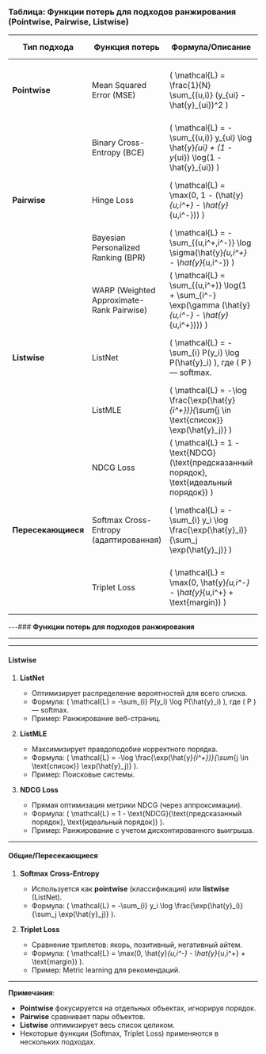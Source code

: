 ### Таблица: Функции потерь для подходов ранжирования (Pointwise, Pairwise, Listwise)

| **Тип подхода**    | **Функция потерь**                        | **Формула/Описание**                                                                                     | **Примеры использования**                                                        | **Примечания**                                                                        |
| ------------------ | ----------------------------------------- | -------------------------------------------------------------------------------------------------------- | -------------------------------------------------------------------------------- | ------------------------------------------------------------------------------------- |
| **Pointwise**      | Mean Squared Error (MSE)                  | \( \mathcal{L} = \frac{1}{N} \sum_{(u,i)} (y_{ui} - \hat{y}_{ui})^2 \)                                   | Регрессия для предсказания рейтингов (например, оценок фильмов).                 | Не учитывает порядок объектов.                                                        |
|                    | Binary Cross-Entropy (BCE)                | \( \mathcal{L} = -\sum_{(u,i)} y_{ui} \log \hat{y}_{ui} + (1 - y_{ui}) \log(1 - \hat{y}_{ui}) \)         | Классификация взаимодействий (клик/не клик).                                     | Чаще используется для неявной обратной связи.                                         |
| **Pairwise**       | Hinge Loss                                | \( \mathcal{L} = \max(0, 1 - (\hat{y}_{u,i^+} - \hat{y}_{u,i^-})) \)                                     | Ранжирование пар (релевантный vs нерелевантный айтем).                           | Используется в SVM-подходах.                                                          |
|                    | Bayesian Personalized Ranking (BPR)       | \( \mathcal{L} = -\sum_{(u,i^+,i^-)} \log \sigma(\hat{y}_{u,i^+} - \hat{y}_{u,i^-}) \)                   | Неявная обратная связь, сравнение пар айтемов.                                   | Оптимизирует AUC.                                                                     |
|                    | WARP (Weighted Approximate-Rank Pairwise) | \( \mathcal{L} = \sum_{(u,i^+)} \log(1 + \sum_{i^-} \exp(\gamma (\hat{y}_{u,i^-} - \hat{y}_{u,i^+}))) \) | Ранжирование с аппроксимацией ранга через негативные сэмплы.                     | Учитывает позицию в ранге (штрафует ошибки в топе сильнее).                           |
| **Listwise**       | ListNet                                   | \( \mathcal{L} = -\sum_{i} P(y_i) \log P(\hat{y}_i) \), где \( P \) — softmax.                           | Ранжирование списка через распределение вероятностей.                            | Использует перекрестную энтропию между распределениями релевантности.                 |
|                    | ListMLE                                   | \( \mathcal{L} = -\log \frac{\exp(\hat{y}_{i^+})}{\sum_{j \in \text{список}} \exp(\hat{y}_j)} \)         | Максимизация правдоподобия корректного порядка списка.                           | Учитывает порядок объектов.                                                           |
|                    | NDCG Loss                                 | \( \mathcal{L} = 1 - \text{NDCG}(\text{предсказанный порядок}, \text{идеальный порядок}) \)              | Оптимизация непосредственно под метрику NDCG.                                    | Сложна для оптимизации из-за недифференцируемости метрики (используют аппроксимации). |
| **Пересекающиеся** | Softmax Cross-Entropy (адаптированная)    | \( \mathcal{L} = -\sum_{i} y_i \log \frac{\exp(\hat{y}_i)}{\sum_j \exp(\hat{y}_j)} \)                    | Может использоваться в **listwise** (ListNet) или **pointwise** (классификация). | Зависит от контекста: для списка — listwise, для отдельных объектов — pointwise.      |
|                    | Triplet Loss                              | \( \mathcal{L} = \max(0, \hat{y}_{u,i^-} - \hat{y}_{u,i^+} + \text{margin}) \)                           | **Pairwise** (сравнение триплетов: якорь, позитивный, негативный).               | Часто используется в задачах metric learning.                                         |

---### **Функции потерь для подходов ранжирования**

---


---

#### **Listwise**  
1. **ListNet**  
   - Оптимизирует распределение вероятностей для всего списка.  
   - Формула: \( \mathcal{L} = -\sum_{i} P(y_i) \log P(\hat{y}_i) \), где \( P \) — softmax.  
   - Пример: Ранжирование веб-страниц.  

2. **ListMLE**  
   - Максимизирует правдоподобие корректного порядка.  
   - Формула: \( \mathcal{L} = -\log \frac{\exp(\hat{y}_{i^+})}{\sum_{j \in \text{список}} \exp(\hat{y}_j)} \).  
   - Пример: Поисковые системы.  

3. **NDCG Loss**  
   - Прямая оптимизация метрики NDCG (через аппроксимации).  
   - Формула: \( \mathcal{L} = 1 - \text{NDCG}(\text{предсказанный порядок}, \text{идеальный порядок}) \).  
   - Пример: Ранжирование с учетом дисконтированного выигрыша.  

---

#### **Общие/Пересекающиеся**  
1. **Softmax Cross-Entropy**  
   - Используется как **pointwise** (классификация) или **listwise** (ListNet).  
   - Формула: \( \mathcal{L} = -\sum_{i} y_i \log \frac{\exp(\hat{y}_i)}{\sum_j \exp(\hat{y}_j)} \).  

2. **Triplet Loss**  
   - Сравнение триплетов: якорь, позитивный, негативный айтем.  
   - Формула: \( \mathcal{L} = \max(0, \hat{y}_{u,i^-} - \hat{y}_{u,i^+} + \text{margin}) \).  
   - Пример: Metric learning для рекомендаций.  

---

**Примечания**:  
- **Pointwise** фокусируется на отдельных объектах, игнорируя порядок.  
- **Pairwise** сравнивает пары объектов.  
- **Listwise** оптимизирует весь список целиком.  
- Некоторые функции (Softmax, Triplet Loss) применяются в нескольких подходах.